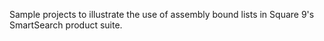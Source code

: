 Sample projects to illustrate the use of assembly bound lists in Square 9's SmartSearch product suite.